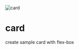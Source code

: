 ![card](https://user-images.githubusercontent.com/59051643/127462157-c29d9433-4113-4d13-9b39-b787bbbd61f0.PNG)
# card
create sample card with flex-box
